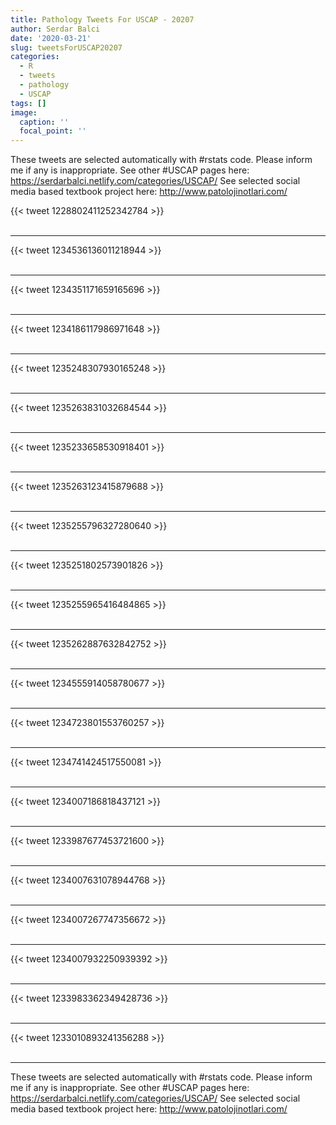 ```yaml
---
title: Pathology Tweets For USCAP - 20207
author: Serdar Balci
date: '2020-03-21'
slug: tweetsForUSCAP20207
categories:
  - R
  - tweets
  - pathology
  - USCAP
tags: []
image:
  caption: ''
  focal_point: ''
---
```



These tweets are selected automatically with #rstats code. Please inform me if any is inappropriate.
See other #USCAP pages here: https://serdarbalci.netlify.com/categories/USCAP/ 
See selected social media based textbook project here: http://www.patolojinotlari.com/

{{< tweet 1228802411252342784 >}}
<br>
<br>
<hr>
{{< tweet 1234536136011218944 >}}
<br>
<br>
<hr>
{{< tweet 1234351171659165696 >}}
<br>
<br>
<hr>
{{< tweet 1234186117986971648 >}}
<br>
<br>
<hr>
{{< tweet 1235248307930165248 >}}
<br>
<br>
<hr>
{{< tweet 1235263831032684544 >}}
<br>
<br>
<hr>
{{< tweet 1235233658530918401 >}}
<br>
<br>
<hr>
{{< tweet 1235263123415879688 >}}
<br>
<br>
<hr>
{{< tweet 1235255796327280640 >}}
<br>
<br>
<hr>
{{< tweet 1235251802573901826 >}}
<br>
<br>
<hr>
{{< tweet 1235255965416484865 >}}
<br>
<br>
<hr>
{{< tweet 1235262887632842752 >}}
<br>
<br>
<hr>
{{< tweet 1234555914058780677 >}}
<br>
<br>
<hr>
{{< tweet 1234723801553760257 >}}
<br>
<br>
<hr>
{{< tweet 1234741424517550081 >}}
<br>
<br>
<hr>
{{< tweet 1234007186818437121 >}}
<br>
<br>
<hr>
{{< tweet 1233987677453721600 >}}
<br>
<br>
<hr>
{{< tweet 1234007631078944768 >}}
<br>
<br>
<hr>
{{< tweet 1234007267747356672 >}}
<br>
<br>
<hr>
{{< tweet 1234007932250939392 >}}
<br>
<br>
<hr>
{{< tweet 1233983362349428736 >}}
<br>
<br>
<hr>
{{< tweet 1233010893241356288 >}}
<br>
<br>
<hr>


These tweets are selected automatically with #rstats code. Please inform me if any is inappropriate.
See other #USCAP pages here: https://serdarbalci.netlify.com/categories/USCAP/ 
See selected social media based textbook project here: http://www.patolojinotlari.com/
